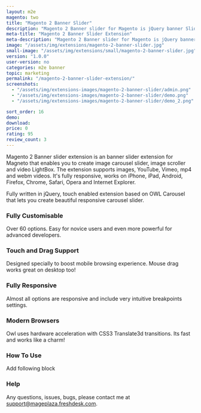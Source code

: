 ```yaml
---
layout: m2e
magento: two
title: "Magento 2 Banner Slider"
description: "Magento 2 Banner slider for Magento is jQuery banner Slider you can create Unlimited beautiful responsive banner Slider"
meta-title: "Magento 2 Banner Slider Extension"
meta-description: "Magento 2 Banner slider for Magento is jQuery banner Slider you can create Unlimited beautiful responsive banner Slider"
image: "/assets/img/extensions/magento-2-banner-slider.jpg"
small-image: "/assets/img/extensions/small/magento-2-banner-slider.jpg"
version: "1.0.0"
user-version: no
categories: m2e banner
topic: marketing
permalink: "/magento-2-banner-slider-extension/"
screenshots:
  - "/assets/img/extensions-images/magento-2-banner-slider/admin.png"
  - "/assets/img/extensions-images/magento-2-banner-slider/demo.png"
  - "/assets/img/extensions-images/magento-2-banner-slider/demo_2.png"

sort_order: 16
demo: 
download: 
price: 0
rating: 95
review_count: 3
---
```



<p>Magento 2 Banner slider extension is an banner slider extension for Magneto that enables you to create image carousel slider, image scroller and video LightBox. The extension supports images, YouTube, Vimeo, mp4 and webm videos. It's fully responsive, works on iPhone, iPad, Android, Firefox, Chrome, Safari, Opera and Internet Explorer.</p>
<p>Fully written in jQuery, touch enabled extension based on OWL Carousel that lets you create beautiful responsive carousel slider.</p>



<h3>Fully Customisable</h3>
<p>Over 60 options. Easy for novice users and even more powerful for advanced developers.</p>

<h3>Touch and Drag Support</h3>
<p>Designed specially to boost mobile browsing experience. Mouse drag works great on desktop too!</p>


<h3>Fully Responsive</h3>
Almost all options are responsive and include very intuitive breakpoints settings.


<h3>Modern Browsers</h3>
<p>Owl uses hardware acceleration with CSS3 Translate3d transitions. Its fast and works like a charm!</p>


<h3>How To Use</h3>


<p>Add following block </p>


	




<h3>Help</h3>

Any questions, issues, bugs, please contact me at support@mageplaza.freshdesk.com.

